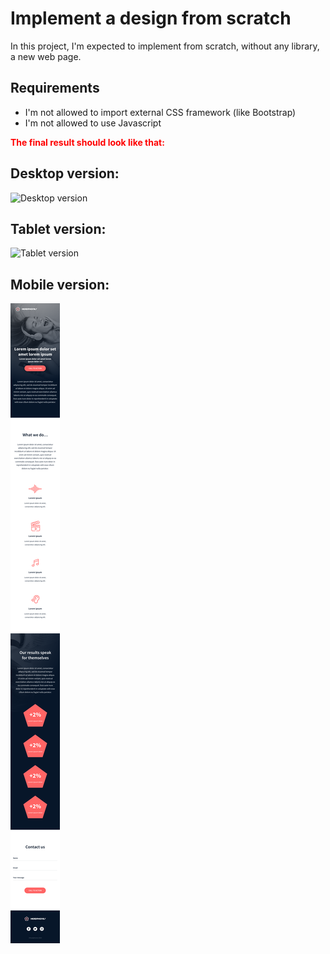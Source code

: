 # Implement a design from scratch
In this project, I'm expected to implement from scratch, without any library, a new web page.

## Requirements
* I'm not allowed to import external CSS framework (like Bootstrap)
* I'm not allowed to use Javascript

<span style="color:red"> **The final result should look like that:** </span>
## Desktop version:
![Desktop version](https://github.com/banuaksom/holberton-headphones/blob/master/images/desktop.png)

## Tablet version:
![Tablet version](https://github.com/banuaksom/holberton-headphones/blob/master/images/tablet.png)

## Mobile version:
![mobile version](https://github.com/banuaksom/holberton-headphones/blob/master/images/mobile.png)
